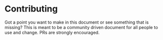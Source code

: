 # Contributing
Got a point you want to make in this document or see something that is missing?  This is meant to be a community driven
document for all people to use and change.  PRs are strongly encouraged.



